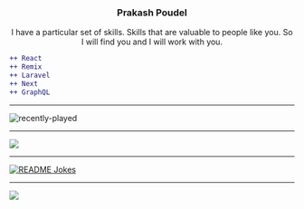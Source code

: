 <h3 align="center">Prakash Poudel</h3>

<p align="center"> I have a particular set of skills. Skills that are valuable to people like you. So I will find you and I will work with you. </p>

```diff
++ React
++ Remix
++ Laravel
++ Next
++ GraphQL

```
---
![recently-played](https://spotify-recently-played-readme.vercel.app/api?user=jkiswpg75z69divwh9w75tvg3&count=3)


---
![](https://github-readme-stats.vercel.app/api/top-langs/?username=parkashay&theme=dark&hide_border=false&include_all_commits=false&count_private=false&layout=compact)

---
<a href="https://readme-jokes.vercel.app"><img align="center" src="https://readme-jokes.vercel.app/api" alt="README Jokes"></a>

---
[![](https://visitcount.itsvg.in/api?id=parkashay&icon=5&color=9)](https://visitcount.itsvg.in)






